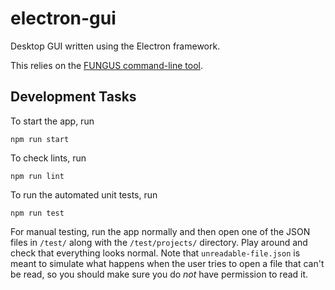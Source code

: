 # electron-gui

Desktop GUI written using the Electron framework.

This relies on the [FUNGUS command-line tool](https://github.com/Project-Fungus/fungus-cli).

## Development Tasks

To start the app, run
```
npm run start
```

To check lints, run
```
npm run lint
```

To run the automated unit tests, run
```
npm run test
```

For manual testing, run the app normally and then open one of the JSON files in `/test/` along with the `/test/projects/` directory. Play around and check that everything looks normal. Note that `unreadable-file.json` is meant to simulate what happens when the user tries to open a file that can't be read, so you should make sure you do *not* have permission to read it.
